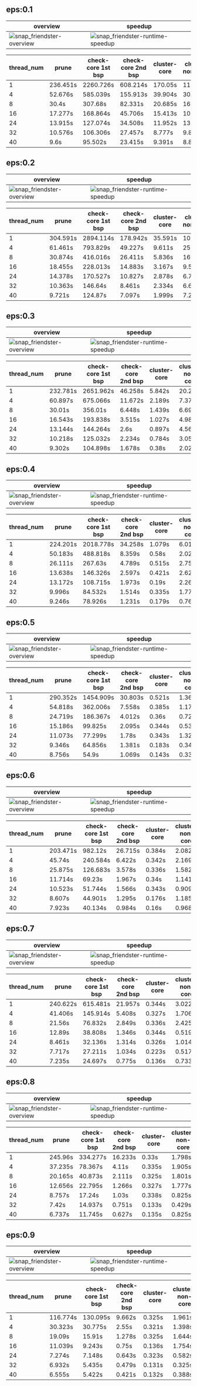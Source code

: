 ## eps:0.1

overview | speedup
--- | ---
![snap_friendster-overview](../../figures/scalability_new4_all_in_parallel_deg_scheduler/snap_friendster-eps:0.1-min_pts:5-overview.png) | ![snap_friendster-runtime-speedup](../../figures/scalability_new4_all_in_parallel_deg_scheduler/snap_friendster-eps:0.1-min_pts:5-runtime-speedup.png)

thread_num | prune | check-core 1st bsp | check-core 2nd bsp | cluster-core | cluster-non-core | total | total speedup
--- | --- | --- | --- | --- | --- | --- | ---
1 | 236.451s | 2260.726s | 608.214s | 170.05s | 111.497s | 3386.941s | 1.000
4 | 52.676s | 585.039s | 155.913s | 39.904s | 30.919s | 864.456s | 3.918
8 | 30.4s | 307.68s | 82.331s | 20.685s | 16.051s | 457.151s | 7.409
16 | 17.277s | 168.864s | 45.706s | 15.413s | 10.134s | 257.398s | 13.158
24 | 13.915s | 127.074s | 34.508s | 11.952s | 13.69s | 201.153s | 16.838
32 | 10.576s | 106.306s | 27.457s | 8.777s | 9.875s | 163.0s | 20.779
40 | 9.6s | 95.502s | 23.415s | 9.391s | 8.884s | 146.804s | 23.071

## eps:0.2

overview | speedup
--- | ---
![snap_friendster-overview](../../figures/scalability_new4_all_in_parallel_deg_scheduler/snap_friendster-eps:0.2-min_pts:5-overview.png) | ![snap_friendster-runtime-speedup](../../figures/scalability_new4_all_in_parallel_deg_scheduler/snap_friendster-eps:0.2-min_pts:5-runtime-speedup.png)

thread_num | prune | check-core 1st bsp | check-core 2nd bsp | cluster-core | cluster-non-core | total | total speedup
--- | --- | --- | --- | --- | --- | --- | ---
1 | 304.591s | 2894.114s | 178.942s | 35.591s | 100.148s | 3513.389s | 1.000
4 | 61.461s | 793.829s | 49.227s | 9.611s | 25.939s | 940.076s | 3.737
8 | 30.874s | 416.016s | 26.411s | 5.836s | 16.694s | 495.839s | 7.086
16 | 18.455s | 228.013s | 14.883s | 3.167s | 9.506s | 274.034s | 12.821
24 | 14.378s | 170.527s | 10.827s | 2.878s | 6.785s | 205.399s | 17.105
32 | 10.363s | 146.64s | 8.461s | 2.334s | 6.64s | 174.441s | 20.141
40 | 9.721s | 124.87s | 7.097s | 1.999s | 7.264s | 150.962s | 23.273

## eps:0.3

overview | speedup
--- | ---
![snap_friendster-overview](../../figures/scalability_new4_all_in_parallel_deg_scheduler/snap_friendster-eps:0.3-min_pts:5-overview.png) | ![snap_friendster-runtime-speedup](../../figures/scalability_new4_all_in_parallel_deg_scheduler/snap_friendster-eps:0.3-min_pts:5-runtime-speedup.png)

thread_num | prune | check-core 1st bsp | check-core 2nd bsp | cluster-core | cluster-non-core | total | total speedup
--- | --- | --- | --- | --- | --- | --- | ---
1 | 232.781s | 2651.962s | 46.258s | 5.842s | 20.248s | 2957.095s | 1.000
4 | 60.897s | 675.066s | 11.672s | 2.189s | 7.376s | 757.206s | 3.905
8 | 30.01s | 356.01s | 6.448s | 1.439s | 6.694s | 400.603s | 7.382
16 | 16.543s | 193.838s | 3.515s | 1.027s | 4.988s | 219.914s | 13.447
24 | 13.144s | 144.264s | 2.6s | 0.897s | 4.568s | 165.476s | 17.870
32 | 10.218s | 125.032s | 2.234s | 0.784s | 3.052s | 141.324s | 20.924
40 | 9.302s | 104.898s | 1.678s | 0.38s | 2.021s | 118.281s | 25.001

## eps:0.4

overview | speedup
--- | ---
![snap_friendster-overview](../../figures/scalability_new4_all_in_parallel_deg_scheduler/snap_friendster-eps:0.4-min_pts:5-overview.png) | ![snap_friendster-runtime-speedup](../../figures/scalability_new4_all_in_parallel_deg_scheduler/snap_friendster-eps:0.4-min_pts:5-runtime-speedup.png)

thread_num | prune | check-core 1st bsp | check-core 2nd bsp | cluster-core | cluster-non-core | total | total speedup
--- | --- | --- | --- | --- | --- | --- | ---
1 | 224.201s | 2018.778s | 34.258s | 1.079s | 6.012s | 2284.333s | 1.000
4 | 50.183s | 488.818s | 8.359s | 0.58s | 2.029s | 549.973s | 4.154
8 | 26.111s | 267.63s | 4.789s | 0.515s | 2.759s | 301.808s | 7.569
16 | 13.638s | 146.326s | 2.597s | 0.421s | 2.623s | 165.61s | 13.793
24 | 13.172s | 108.715s | 1.973s | 0.19s | 2.26s | 126.315s | 18.084
32 | 9.996s | 84.532s | 1.514s | 0.335s | 1.775s | 98.156s | 23.272
40 | 9.246s | 78.926s | 1.231s | 0.179s | 0.768s | 90.353s | 25.282

## eps:0.5

overview | speedup
--- | ---
![snap_friendster-overview](../../figures/scalability_new4_all_in_parallel_deg_scheduler/snap_friendster-eps:0.5-min_pts:5-overview.png) | ![snap_friendster-runtime-speedup](../../figures/scalability_new4_all_in_parallel_deg_scheduler/snap_friendster-eps:0.5-min_pts:5-runtime-speedup.png)

thread_num | prune | check-core 1st bsp | check-core 2nd bsp | cluster-core | cluster-non-core | total | total speedup
--- | --- | --- | --- | --- | --- | --- | ---
1 | 290.352s | 1454.909s | 30.803s | 0.521s | 1.368s | 1777.956s | 1.000
4 | 54.818s | 362.006s | 7.558s | 0.385s | 1.175s | 425.945s | 4.174
8 | 24.719s | 186.367s | 4.012s | 0.36s | 0.72s | 216.181s | 8.224
16 | 15.186s | 99.825s | 2.095s | 0.344s | 0.534s | 117.986s | 15.069
24 | 11.073s | 77.299s | 1.78s | 0.343s | 1.327s | 91.827s | 19.362
32 | 9.346s | 64.856s | 1.381s | 0.183s | 0.342s | 76.112s | 23.360
40 | 8.756s | 54.9s | 1.069s | 0.143s | 0.335s | 65.206s | 27.267

## eps:0.6

overview | speedup
--- | ---
![snap_friendster-overview](../../figures/scalability_new4_all_in_parallel_deg_scheduler/snap_friendster-eps:0.6-min_pts:5-overview.png) | ![snap_friendster-runtime-speedup](../../figures/scalability_new4_all_in_parallel_deg_scheduler/snap_friendster-eps:0.6-min_pts:5-runtime-speedup.png)

thread_num | prune | check-core 1st bsp | check-core 2nd bsp | cluster-core | cluster-non-core | total | total speedup
--- | --- | --- | --- | --- | --- | --- | ---
1 | 203.471s | 982.12s | 26.715s | 0.384s | 2.082s | 1214.775s | 1.000
4 | 45.74s | 240.584s | 6.422s | 0.342s | 2.169s | 295.259s | 4.114
8 | 25.875s | 126.683s | 3.578s | 0.336s | 1.582s | 158.057s | 7.686
16 | 11.714s | 69.23s | 1.967s | 0.34s | 1.141s | 84.394s | 14.394
24 | 10.523s | 51.744s | 1.566s | 0.343s | 0.909s | 65.088s | 18.664
32 | 8.607s | 44.901s | 1.295s | 0.176s | 1.185s | 56.166s | 21.628
40 | 7.923s | 40.134s | 0.984s | 0.16s | 0.968s | 50.171s | 24.213

## eps:0.7

overview | speedup
--- | ---
![snap_friendster-overview](../../figures/scalability_new4_all_in_parallel_deg_scheduler/snap_friendster-eps:0.7-min_pts:5-overview.png) | ![snap_friendster-runtime-speedup](../../figures/scalability_new4_all_in_parallel_deg_scheduler/snap_friendster-eps:0.7-min_pts:5-runtime-speedup.png)

thread_num | prune | check-core 1st bsp | check-core 2nd bsp | cluster-core | cluster-non-core | total | total speedup
--- | --- | --- | --- | --- | --- | --- | ---
1 | 240.622s | 615.481s | 21.957s | 0.344s | 3.022s | 881.429s | 1.000
4 | 41.406s | 145.914s | 5.408s | 0.327s | 1.706s | 194.764s | 4.526
8 | 21.56s | 76.832s | 2.849s | 0.336s | 2.425s | 104.006s | 8.475
16 | 12.89s | 38.808s | 1.346s | 0.344s | 0.519s | 53.91s | 16.350
24 | 8.461s | 32.136s | 1.314s | 0.326s | 1.014s | 43.254s | 20.378
32 | 7.717s | 27.211s | 1.034s | 0.223s | 0.517s | 36.705s | 24.014
40 | 7.235s | 24.697s | 0.775s | 0.136s | 0.733s | 33.58s | 26.249

## eps:0.8

overview | speedup
--- | ---
![snap_friendster-overview](../../figures/scalability_new4_all_in_parallel_deg_scheduler/snap_friendster-eps:0.8-min_pts:5-overview.png) | ![snap_friendster-runtime-speedup](../../figures/scalability_new4_all_in_parallel_deg_scheduler/snap_friendster-eps:0.8-min_pts:5-runtime-speedup.png)

thread_num | prune | check-core 1st bsp | check-core 2nd bsp | cluster-core | cluster-non-core | total | total speedup
--- | --- | --- | --- | --- | --- | --- | ---
1 | 245.96s | 334.277s | 16.233s | 0.33s | 1.798s | 598.6s | 1.000
4 | 37.235s | 78.367s | 4.11s | 0.335s | 1.905s | 121.955s | 4.908
8 | 20.165s | 40.873s | 2.111s | 0.325s | 1.801s | 65.278s | 9.170
16 | 12.656s | 22.795s | 1.266s | 0.327s | 1.777s | 38.824s | 15.418
24 | 8.757s | 17.24s | 1.03s | 0.338s | 0.825s | 28.192s | 21.233
32 | 7.42s | 14.937s | 0.751s | 0.133s | 0.429s | 23.674s | 25.285
40 | 6.737s | 11.745s | 0.627s | 0.135s | 0.825s | 20.071s | 29.824

## eps:0.9

overview | speedup
--- | ---
![snap_friendster-overview](../../figures/scalability_new4_all_in_parallel_deg_scheduler/snap_friendster-eps:0.9-min_pts:5-overview.png) | ![snap_friendster-runtime-speedup](../../figures/scalability_new4_all_in_parallel_deg_scheduler/snap_friendster-eps:0.9-min_pts:5-runtime-speedup.png)

thread_num | prune | check-core 1st bsp | check-core 2nd bsp | cluster-core | cluster-non-core | total | total speedup
--- | --- | --- | --- | --- | --- | --- | ---
1 | 116.774s | 130.095s | 9.662s | 0.325s | 1.961s | 258.821s | 1.000
4 | 30.323s | 30.775s | 2.55s | 0.321s | 1.398s | 65.37s | 3.959
8 | 19.09s | 15.91s | 1.278s | 0.325s | 1.644s | 38.25s | 6.767
16 | 11.039s | 9.243s | 0.75s | 0.136s | 1.754s | 22.925s | 11.290
24 | 7.274s | 7.148s | 0.643s | 0.323s | 0.582s | 15.973s | 16.204
32 | 6.932s | 5.435s | 0.479s | 0.131s | 0.325s | 13.304s | 19.454
40 | 6.555s | 5.422s | 0.421s | 0.132s | 0.388s | 12.92s | 20.033

